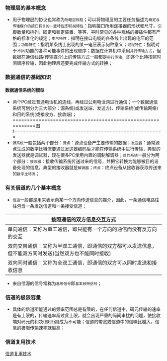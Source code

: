 ### 物理层的基本概念
+ 用于物理层的协议也常称为`物理层规程`；可以将物理层的主要任务描述为`确定与传输媒介的接口有关的一些特性`即`机械特性`：指明接口所用连接器的形状和尺寸，引脚数量和排列，固定和锁定装置，等等，平时常见的各种规格的接插件都有严格的标准化的规定；`电气特性`：指明在接口电缆的各条线上出现的电压的范围；`功能特性`：指明某条线上出现的某一电压表示何种意义；`过程特性`：指明对于不同功能的各种可能事件的出现顺序；数据在计算机中采用`并行传输方式`，但数据在通信线路(传输媒介)上的传输方式一般都是`串行传输`，即逐个比特按照时间顺序传输，因此物理层还要完成传输方式的转换；
### 数据通信的基础知识
#### 数据通信系统的模型
+ 两个PC经过普通电话机的连线，再经过公用电话网进行通信；一个数据通信系统可划分为三大部分：源系统(或发送端、发送方)、传输系统(或传输网络)和目的系统(或接收方、接收端)；
===========================================================图1====================================================
+ `源系统`一般包括两个部分：`源点`：源点设备产生要传输的数据；`发送器`：通常源点生成的数字比特流要通过发送器编码后才能在传输系统中进行传输，典型的发送器就是调试器，现在很多PC使用内置的调制解调器；`目的系统`一般分为两个部分：`接收器`：接收传输系统传送过来的信号，并把它转换为能够被目的设备处理的信息，典型的接收器就是`解调器`；`终点`：终点设备从接收器获取传送来的`数字比特流`；
### 有关信道的几个基本概念
+ `信道`一般都是用来表示向某一个方向传送信息的媒介，因此，一条通信电路往往包含一条发送信道和一条接受信道；

|按照通信的双方信息交互方式|
|-------|
|单向通信：又称为单工通信，即只能有一个方向的通信而没有反方向的交互|
|双向交替通信：又称为半双工通信，即通信的双方都可以发送信息，但不能双方同时发送(当然双方也不能同时接收)|
|双向同时通信：又称为全双工通信，即通信的双方可以同时发送和接收信息|

+ 来自信源的信号常称为`基带信号`即`基本频带信号`；

### 信道的极限容量
+ 具体的信道所能通过的频率范围总是有限的，在任何信道中，码元传输的速率是有上限的，传输速率超过此上限，就会出现严重的码间串扰的问题，使接收端对码元的判决(即识别)成为不可能；信道的带宽或信道中的信噪比越大，信息的极限传输速率就越高；

### 信道复用技术
[信道复用技术](https://github.com/ningbaoqi/ComputerNetWork/blob/master/README-Channel-multiplexing-technology.md)
